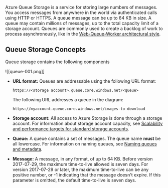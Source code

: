 Azure Queue Storage is a service for storing large numbers of messages. You access messages from anywhere in the world via authenticated calls using HTTP or HTTPS. A queue message can be up to 64 KB in size. A queue may contain millions of messages, up to the total capacity limit of a storage account. Queues are commonly used to create a backlog of work to process asynchronously, like in the [Web-Queue-Worker architectural style](https://learn.microsoft.com/en-us/azure/architecture/guide/architecture-styles/web-queue-worker).


## Queue Storage Concepts

Queue storage contains the following components

![[queue-001.png]]

- **URL format:** Queues are addressable using the following URL format:
    
    `https://<storage account>.queue.core.windows.net/<queue>`
    
    The following URL addresses a queue in the diagram:
    
    `https://myaccount.queue.core.windows.net/images-to-download`
    
- **Storage account:** All access to Azure Storage is done through a storage account. For information about storage account capacity, see [Scalability and performance targets for standard storage accounts](https://learn.microsoft.com/en-us/azure/storage/common/scalability-targets-standard-account?toc=/azure/storage/queues/toc.json).
    
- **Queue:** A queue contains a set of messages. The queue name **must** be all lowercase. For information on naming queues, see [Naming queues and metadata](https://learn.microsoft.com/en-us/rest/api/storageservices/naming-queues-and-metadata).
    
- **Message:** A message, in any format, of up to 64 KB. Before version 2017-07-29, the maximum time-to-live allowed is seven days. For version 2017-07-29 or later, the maximum time-to-live can be any positive number, or -1 indicating that the message doesn't expire. If this parameter is omitted, the default time-to-live is seven days.
